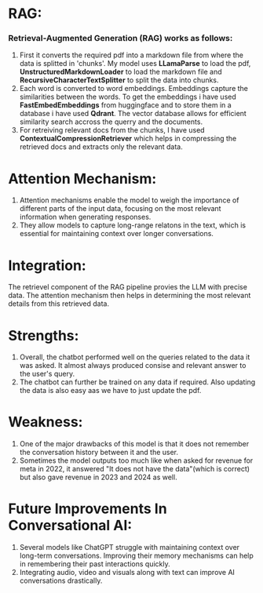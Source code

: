 # RAG:
### Retrieval-Augmented Generation (RAG) works as follows:
1. First it converts the required pdf into a markdown file from where the data is splitted in 'chunks'. My model uses **LLamaParse** to load the pdf, **UnstructuredMarkdownLoader** to load the markdown file and **RecursiveCharacterTextSplitter**  to split the data into chunks.
2. Each word is converted to word embeddings. Embeddings capture the similarities between the words. To get the embeddings i have used **FastEmbedEmbeddings** from huggingface and to store them in a database i have used **Qdrant**. The vector database allows for efficient similarity search accross the querry and the documents.
3. For retreiving relevant docs from the chunks, I have used **ContextualCompressionRetriever** which helps in compressing the retrieved docs and extracts only the relevant data.

# Attention Mechanism:
1. Attention mechanisms enable the model to weigh the importance of different parts of the input data, focusing on the most relevant information when generating responses.
2. They allow models to capture long-range relatons in the text, which is essential for maintaining context over longer conversations.

# Integration:
The retrievel component of the RAG pipeline provies the LLM with precise data. The attention mechanism then helps in determining the most relevant details from this retrieved data.

# Strengths:

1. Overall, the chatbot performed well on the queries related to the data it was asked. It almost always produced consise and relevant answer to the user's query.
2. The chatbot can further be trained on any data if required. Also updating the data is also easy aas we have to just update the pdf.


# Weakness:

1. One of the major drawbacks of this model is that it does not remember the conversation history between it and the user.
2. Sometimes the model outputs too much like when asked for revenue for meta in 2022, it answered "It does not have the data"(which is correct) but also gave revenue in 2023 and 2024 as well.

# Future Improvements In Conversational AI:
1. Several models like ChatGPT struggle with maintaining context over long-term conversations. Improving their memory mechanisms can help in remembering their past interactions quickly.
2. Integrating audio, video and visuals along with text can improve AI conversations drastically.
